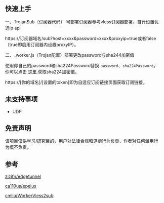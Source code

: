 ## 快速上手
一、TrojanSub（订阅器代码） 可部署订阅器参考vless订阅器部署，自行设置优选ip api

https://订阅器域名/sub?host=xxxx&password=xxxx&proxyip=true或者false（true即启用订阅器内设置proxyIP）。


二、_worker.js（Trojan配置）部署更改password与sha244加密值

使用你自己的password和sha224Password替换 `password`、`sha224Password`。你可以点击 [这里](https://www.atatus.com/tools/sha224-to-hash).获取sha224加密值。

https://[你的域名]/[设置的token]即为自适应订阅链接页面获取订阅链接。

## 未支持事项
- UDP

## 免责声明
该项目仅供学习/研究目的，用户对法律合规和道德行为负责，作者对任何滥用行为概不负责。

## 参考
[zizifn/edgetunnel](https://github.com/ca110us/epeius)

[ca110us/epeius](https://github.com/zizifn/edgetunnel)

[cmliu/WorkerVless2sub](https://github.com/cmliu/WorkerVless2sub)

